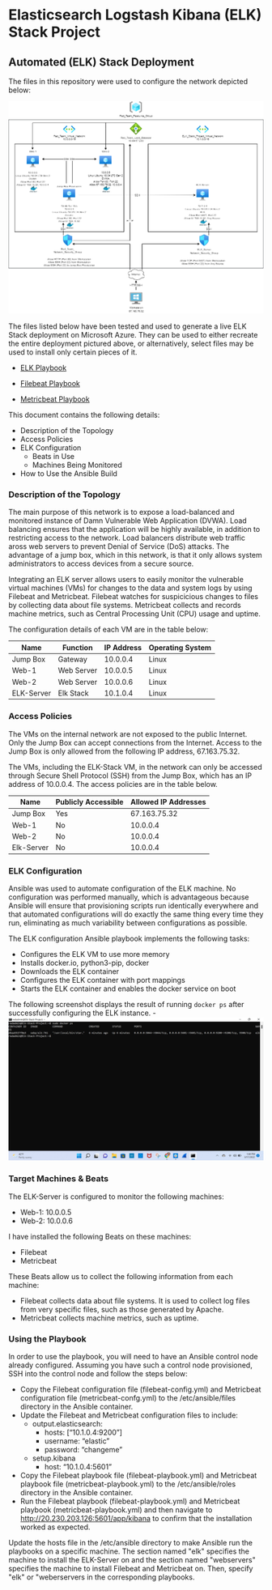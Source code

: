 # Elasticsearch Logstash Kibana (ELK) Stack Project

## Automated (ELK) Stack Deployment

The files in this repository were used to configure the network depicted below:

![Network Diagram](Images/Network_Diagram.png)

The files listed below have been tested and used to generate a live ELK Stack deployment on Microsoft Azure. They can be used to either recreate the entire deployment pictured above, or alternatively, select files may be used to install only certain pieces of it.

- [ELK Playbook](Ansible/install-elk.yml)

- [Filebeat Playbook](Ansible/filebeat-playbook.yml)
 
- [Metricbeat Playbook](/Ansible/metricbeat-playbook.yml)

This document contains the following details:
- Description of the Topology
- Access Policies
- ELK Configuration
  - Beats in Use
  - Machines Being Monitored
- How to Use the Ansible Build

### Description of the Topology

The main purpose of this network is to expose a load-balanced and monitored instance of Damn Vulnerable Web Application (DVWA). Load balancing ensures that the application will be highly available, in addition to restricting access to the network. Load balancers distribute web traffic aross web servers to prevent Denial of Service (DoS) attacks. The advantage of a jump box, which in this network, is that it only allows system administrators to access devices from a secure source.

Integrating an ELK server allows users to easily monitor the vulnerable virtual machines (VMs) for changes to the data and system logs by using Filebeat and Metricbeat. Filebeat watches for suspicicious changes to files by collecting data about file systems. Metricbeat collects and records machine metrics, such as Central Processing Unit (CPU) usage and uptime.

The configuration details of each VM are in the table below:

| Name       | Function   | IP Address | Operating System |
|------------|------------|------------|------------------|
| Jump Box   | Gateway    | 10.0.0.4   | Linux            |
| Web-1      | Web Server | 10.0.0.5   | Linux            |
| Web-2      | Web Server | 10.0.0.6   | Linux            |
| ELK-Server | Elk Stack  | 10.1.0.4   | Linux            |

### Access Policies

The VMs on the internal network are not exposed to the public Internet. Only the Jump Box can accept connections from the Internet. Access to the Jump Box is only allowed from the following IP address, 67.163.75.32.

The VMs, including the ELK-Stack VM, in the network can only be accessed through Secure Shell Protocol (SSH) from the Jump Box, which has an IP address of 10.0.0.4. The access policies are in the table below.

| Name       | Publicly Accessible | Allowed IP Addresses |
|------------|---------------------|----------------------|
| Jump Box   | Yes                 | 67.163.75.32         |
| Web-1      | No                  | 10.0.0.4             |
| Web-2      | No                  | 10.0.0.4             |
| Elk-Server | No                  | 10.0.0.4             |

### ELK Configuration

Ansible was used to automate configuration of the ELK machine. No configuration was performed manually, which is advantageous because Ansible will ensure that provisioning scripts run identically everywhere and that automated configurations will do exactly the same thing every time they run, eliminating as much variability between configurations as possible.

The ELK configuration Ansible playbook implements the following tasks:

- Configures the ELK VM to use more memory
- Installs docker.io, python3-pip, docker
- Downloads the ELK container
- Configures the ELK container with port mappings
- Starts the ELK container and enables the docker service on boot

The following screenshot displays the result of running `docker ps` after successfully configuring the ELK instance.
-![docker ps](Images/docker_ps.png)

### Target Machines & Beats

The ELK-Server is configured to monitor the following machines:
- Web-1: 10.0.0.5
- Web-2: 10.0.0.6

I have installed the following Beats on these machines:
- Filebeat
- Metricbeat

These Beats allow us to collect the following information from each machine:

- Filebeat collects data about file systems. It is used to collect log files from very specific files, such as those generated by Apache.
- Metricbeat collects machine metrics, such as uptime.

### Using the Playbook

In order to use the playbook, you will need to have an Ansible control node already configured. Assuming you have such a control node provisioned, SSH into the control node and follow the steps below:

- Copy the Filebeat configuration file (filebeat-config.yml) and Metricbeat configuration file (metricbeat-confg.yml) to the /etc/ansible/files directory in the Ansible container.
- Update the Filebeat and Metricbeat configuration files to include:
  - output.elasticsearch:
    - hosts: [“10.1.0.4:9200”]
    - username: “elastic”
    - password: “changeme”
  - setup.kibana
    - host: “10.1.0.4:5601”
- Copy the Filebeat playbook file (filebeat-playbook.yml) and Metricbeat playbook file (metricbeat-playbook.yml) to the /etc/ansible/roles directory in the Ansible container.
- Run the Filebeat playbook (filebeat-playbook.yml) and Metricbeat playbook (metricbeat-playbook.yml) and then navigate to http://20.230.203.126:5601/app/kibana to confirm that the installation worked as expected.

Update the hosts file in the /etc/ansible directory to make Ansible run the playbooks on a specific machine. The section named "elk" specifies the machine to install the ELK-Server on and the section named "webservers" specifies the machine to install Filebeat and Metricbeat on. Then, specify "elk" or "weberservers in the corresponding playbooks.
